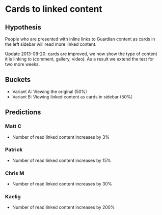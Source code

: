 # Cards to linked content

## Hypothesis

People who are presented with inline links to Guardian content
as cards in the left sidebar will read more linked content.

Update 2013-08-20: cards are improved, we now show the type of content
it is linking to (comment, gallery, video). As a result we extend the test
for two more weeks.

## Buckets

- Variant A: Viewing the original (50%)
- Variant B: Viewing linked content as cards in sidebar (50%)

## Predictions

### Matt C

- Number of read linked content increases by 3%

### Patrick

- Number of read linked content increases by 15%

### Chris M

- Number of read linked content increases by 30%

### Kaelig

- Number of read linked content increases by 200%
